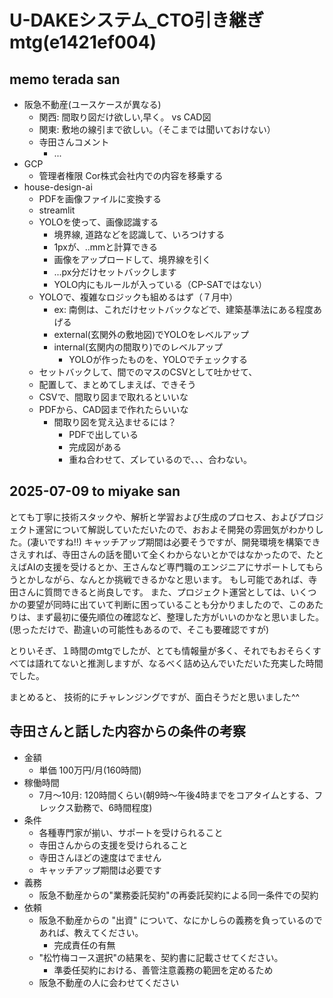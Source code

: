 # U-DAKEシステム_CTO引き継ぎmtg(e1421ef004)
## memo terada san
- 阪急不動産(ユースケースが異なる)
  - 関西: 間取り図だけ欲しい,早く。 vs CAD図
  - 関東: 敷地の線引まで欲しい。（そこまでは聞いておけない）
  - 寺田さんコメント
    - ...
- GCP
  - 管理者権限 Cor株式会社内での内容を移乗する
- house-design-ai
  - PDFを画像ファイルに変換する
  - streamlit
  - YOLOを使って、画像認識する
    - 境界線, 道路などを認識して、いろつけする
    - 1pxが、..mmと計算できる
    - 画像をアップロードして、境界線を引く
    - ...px分だけセットバックします
    - YOLO内にもルールが入っている（CP-SATではない）
  - YOLOで、複雑なロジックも組めるはず（７月中）
    - ex: 南側は、これだけセットバックなどで、建築基準法にある程度あげる
    - external(玄関外の敷地図)でYOLOをレベルアップ
    - internal(玄関内の間取り)でのレベルアップ
      - YOLOが作ったものを、YOLOでチェックする
  - セットバックして、間でのマスのCSVとして吐かせて、
  - 配置して、まとめてしまえば、できそう
  - CSVで、間取り図まで取れるといいな
  - PDFから、CAD図まで作れたらいいな
    - 間取り図を覚え込ませるには？
      - PDFで出している
      - 完成図がある
      - 重ね合わせて、ズレているので、、、合わない。

## 2025-07-09 to miyake san
とても丁寧に技術スタックや、解析と学習および生成のプロセス、およびプロジェクト運営について解説していただいたので、おおよそ開発の雰囲気がわかりした。(凄いですね!!)
キャッチアップ期間は必要そうですが、開発環境を構築できさえすれば、寺田さんの話を聞いて全くわからないとかではなかったので、たとえばAIの支援を受けるとか、王さんなど専門職のエンジニアにサポートしてもらうとかしながら、なんとか挑戦できるかなと思います。
もし可能であれば、寺田さんに質問できると尚良しです。
また、プロジェクト運営としては、いくつかの要望が同時に出ていて判断に困っていることも分かりましたので、このあたりは、まず最初に優先順位の確認など、整理した方がいいのかなと思いました。(思っただけで、勘違いの可能性もあるので、そこも要確認ですが)

とりいそぎ、１時間のmtgでしたが、とても情報量が多く、それでもおそらくすべては語れてないと推測しますが、なるべく詰め込んでいただいた充実した時間でした。

まとめると、
技術的にチャレンジングですが、面白そうだと思いました^^


## 寺田さんと話した内容からの条件の考察
- 金額
  - 単価 100万円/月(160時間)
- 稼働時間
  - 7月〜10月: 120時間くらい(朝9時〜午後4時までをコアタイムとする、フレックス勤務で、6時間程度)
- 条件
  - 各種専門家が揃い、サポートを受けられること
  - 寺田さんからの支援を受けられること
  - 寺田さんほどの速度はでません
  - キャッチアップ期間は必要です
- 義務
  - 阪急不動産からの"業務委託契約"の再委託契約による同一条件での契約
- 依頼
  - 阪急不動産からの "出資" について、なにかしらの義務を負っているのであれば、教えてください。
    - 完成責任の有無
  - "松竹梅コース選択"の結果を、契約書に記載させてください。
    - 準委任契約における、善管注意義務の範囲を定めるため
  - 阪急不動産の人に会わせてください
